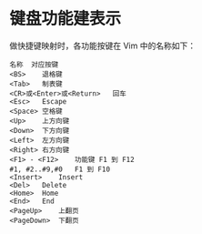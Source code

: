 # 键盘功能建表示

做快捷键映射时，各功能按键在 Vim 中的名称如下：

```
名称	对应按键
<BS>	退格键
<Tab>	制表键
<CR>或<Enter>或<Return>	回车
<Esc>	Escape
<Space>	空格键
<Up>	上方向键
<Down>	下方向键
<Left>	左方向键
<Right>	右方向键
<F1> - <F12>	功能键 F1 到 F12
#1, #2..#9,#0	F1 到 F10
<Insert>	Insert
<Del>	Delete
<Home>	Home
<End>	End
<PageUp>	上翻页
<PageDown>	下翻页
```